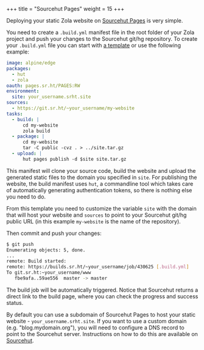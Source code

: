 +++
title = "Sourcehut Pages"
weight = 15
+++

Deploying your static Zola website on [Sourcehut Pages][srht] is very simple.

You need to create a `.build.yml` manifest file in the root folder of your Zola project and push your changes to the
Sourcehut git/hg repository.
To create your `.build.yml` file you can start with [a template][srht-tpl] or use the following example:
``` yaml
image: alpine/edge
packages:
  - hut
  - zola
oauth: pages.sr.ht/PAGES:RW
environment:
  site: your_username.srht.site
sources:
  - https://git.sr.ht/~your_username/my-website
tasks:
  - build: |
      cd my-website
      zola build
  - package: |
      cd my-website
      tar -C public -cvz . > ../site.tar.gz
  - upload: |
      hut pages publish -d $site site.tar.gz
```

This manifest will clone your source code, build the website and upload the generated static files to the domain
you specified in `site`.
For publishing the website, the build manifest uses `hut`, a commandline tool which takes care of automatically
generating authentication tokens, so there is nothing else you need to do.

From this template you need to customize the variable `site` with the domain that will host your website and
`sources` to point to your Sourcehut git/hg public URL (in this example `my-website` is the name of the repository).

Then commit and push your changes:
``` sh
$ git push
Enumerating objects: 5, done.
...
remote: Build started:
remote: https://builds.sr.ht/~your_username/job/430625 [.build.yml]
To git.sr.ht:~your_username/www
   fbe9afa..59ae556  master -> master
```

The build job will be automatically triggered.
Notice that Sourcehut returns a direct link to the build page, where you can check the progress and success status.

By default you can use a subdomain of Sourcehut Pages to host your static website - `your_username.srht.site`.
If you want to use a custom domain (e.g. "blog.mydomain.org"), you will need to configure a DNS record to point to
the Sourcehut server.
Instructions on how to do this are available on [Sourcehut][srht-custom-domain].

[srht]: https://srht.site
[srht-tpl]: https://git.sr.ht/~sircmpwn/pages.sr.ht-examples
[srht-custom-domain]: https://srht.site/custom-domains
